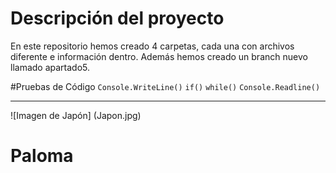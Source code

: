 # Descripción del proyecto
En este repositorio hemos creado 4 carpetas, cada una con archivos diferente e información dentro. Además hemos creado un branch nuevo llamado apartado5.

#Pruebas de Código
`Console.WriteLine()`
`if()`
`while()`
`Console.Readline()`

---

![Imagen de Japón] (Japon.jpg)

# Paloma

